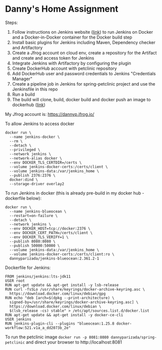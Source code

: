 # Danny's Home Assignment
Steps:
1. Follow instructions on Jenkins website ([link](https://www.jenkins.io/doc/book/installing/docker/)) to run Jenkins on Docker and a Docker-in-Docker container for the Docker build step
1. Install basic plugins for Jenkins including Maven, Dependency checker and Artifactory
1. Create a Jfrog account on cloud env, create a repository for the Artifact and create and access token for Jenkins
1. Integrate Jenkins with Artifactory by configuring the plugin
1. Create DockerHub account with petclinic repository
1. Add DockerHub user and password credentials to Jenkins "Credentials Manager"
1. Create a pipeline job in Jenkins for spring-petclinic project and use the Jenkinsfile in this repo
1. Run a build
1. The build will clone, build, docker build and docker push an image to dockerhub ([link](https://hub.docker.com/repository/docker/dannyparizada/dockerhubrepo))


My Jfrog account is: https://dannyp.jfrog.io/


To allow Jenkins to access docker
```
docker run \                    
  --name jenkins-docker \
  --rm \
  --detach \
  --privileged \
  --network jenkins \
  --network-alias docker \
  --env DOCKER_TLS_CERTDIR=/certs \
  --volume jenkins-docker-certs:/certs/client \
  --volume jenkins-data:/var/jenkins_home \
  --publish 2376:2376 \
  docker:dind \
  --storage-driver overlay2
```

To run Jenkins in docker (this is already pre-build in my docker hub - dockerfile below):
```
docker run \
  --name jenkins-blueocean \
  --restart=on-failure \
  --detach \
  --network jenkins \
  --env DOCKER_HOST=tcp://docker:2376 \
  --env DOCKER_CERT_PATH=/certs/client \
  --env DOCKER_TLS_VERIFY=1 \
  --publish 8080:8080 \
  --publish 50000:50000 \
  --volume jenkins-data:/var/jenkins_home \
  --volume jenkins-docker-certs:/certs/client:ro \
  dannyparizada/jenkins-blueocean:2.361.2-1 
```

Dockerfile for Jenkins:
```
FROM jenkins/jenkins:lts-jdk11
USER root
RUN apt-get update && apt-get install -y lsb-release
RUN curl -fsSLo /usr/share/keyrings/docker-archive-keyring.asc \
  https://download.docker.com/linux/debian/gpg
RUN echo "deb [arch=$(dpkg --print-architecture) \
  signed-by=/usr/share/keyrings/docker-archive-keyring.asc] \
  https://download.docker.com/linux/debian \
  $(lsb_release -cs) stable" > /etc/apt/sources.list.d/docker.list
RUN apt-get update && apt-get install -y docker-ce-cli
USER jenkins
RUN jenkins-plugin-cli --plugins "blueocean:1.25.8 docker-workflow:521.v1a_a_dd2073b_2e"
```

To run the petclinic image `docker run -p 8081:8080 dannyparizada/spring-petclinic`
and direct your browser to http://localhost:8081
